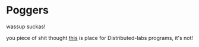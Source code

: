 # Poggers

wassup suckas!

you piece of shit thought [this](https://github.com/copylabo/ds) is place for Distributed-labs programs, it's not!

